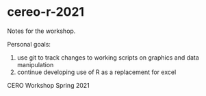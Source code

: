 # cereo-r-2021

Notes for the workshop.

Personal goals:
1. use git to track changes to working scripts on graphics and data manipulation
2. continue developing use of R as a replacement for excel

CERO Workshop Spring 2021
